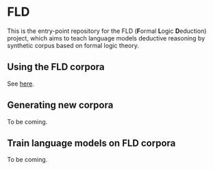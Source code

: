 # FLD
This is the entry-point repository for the FLD (**F**ormal **L**ogic **D**eduction) project, which aims to teach language models deductive reasoning by synthetic corpus based on formal logic theory.

## Using the FLD corpora
See [here](https://github.com/hitachi-nlp/FLD-corpus).

## Generating new corpora
To be coming.

## Train language models on FLD corpora
To be coming.
